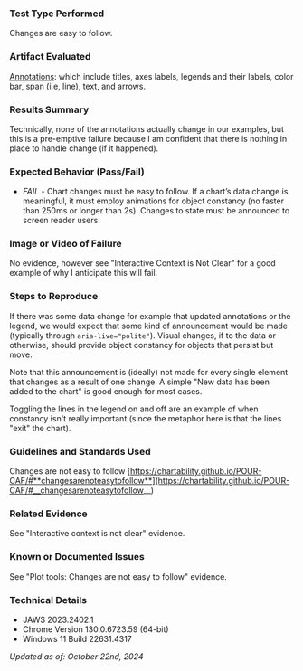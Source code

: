 ### Test Type Performed

Changes are easy to follow.

### Artifact Evaluated

[Annotations](https://docs.bokeh.org/en/latest/docs/user_guide/interaction.html): which include titles, axes labels, legends and their labels, color bar, span (i.e, line), text, and arrows.

### Results Summary

Technically, none of the annotations actually change in our examples, but this is a pre-emptive failure because I am confident that there is nothing in place to handle change (if it happened).

### Expected Behavior (Pass/Fail)

- _FAIL_ - Chart changes must be easy to follow. If a chart’s data change is meaningful, it must employ animations for object constancy (no faster than 250ms or longer than 2s). Changes to state must be announced to screen reader users.

### Image or Video of Failure

No evidence, however see "Interactive Context is Not Clear" for a good example of why I anticipate this will fail.

### Steps to Reproduce

If there was some data change for example that updated annotations or the legend, we would expect that some kind of announcement would be made (typically through `aria-live="polite"`). Visual changes, if to the data or otherwise, should provide object constancy for objects that persist but move.

Note that this announcement is (ideally) not made for every single element that changes as a result of one change. A simple "New data has been added to the chart" is good enough for most cases.

Toggling the lines in the legend on and off are an example of when constancy isn't really important (since the metaphor here is that the lines "exit" the chart).

### Guidelines and Standards Used

Changes are not easy to follow [https://chartability.github.io/POUR-CAF/#**changesarenoteasytofollow**](https://chartability.github.io/POUR-CAF/#__changesarenoteasytofollow__)

### Related Evidence

See "Interactive context is not clear" evidence.

### Known or Documented Issues

See "Plot tools: Changes are not easy to follow" evidence.

### Technical Details

- JAWS 2023.2402.1
- Chrome Version 130.0.6723.59 (64-bit)
- Windows 11 Build 22631.4317

_Updated as of: October 22nd, 2024_

<!-- ### Notes
A seasoned SR (screen reader) user could have the knowledge to navigate and explore webpages and graphs with more nuance, whether through manual mode switching, certain key shortcuts, etc. These tests are done by a sighted user with the SR’s default options and performed as if a new or beginner user is interacting with these elements. We would expect that all users could be able to navigate smoothly, regardless of experience levels. -->
